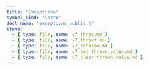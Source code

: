 ```yaml
---
title: "Exceptions"
symbol_kind: "intro"
decl_name: "exceptions_public.h"
items:
  - { type: file, name: v7_throw.md }
  - { type: file, name: v7_throwf.md }
  - { type: file, name: v7_rethrow.md }
  - { type: file, name: v7_get_thrown_value.md }
  - { type: file, name: v7_clear_thrown_value.md }
---
```




